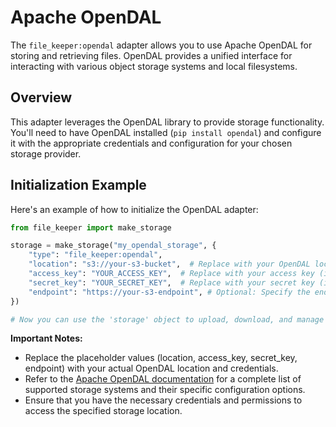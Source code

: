 # Apache OpenDAL

The `file_keeper:opendal` adapter allows you to use Apache OpenDAL for storing and retrieving files. OpenDAL provides a unified interface for interacting with various object storage systems and local filesystems.

## Overview

This adapter leverages the OpenDAL library to provide storage functionality. You'll need to have OpenDAL installed (`pip install opendal`) and configure it with the appropriate credentials and configuration for your chosen storage provider.

## Initialization Example

Here's an example of how to initialize the OpenDAL adapter:

```python
from file_keeper import make_storage

storage = make_storage("my_opendal_storage", {
    "type": "file_keeper:opendal",
    "location": "s3://your-s3-bucket",  # Replace with your OpenDAL location (e.g., s3://bucket, azure://container, file://path)
    "access_key": "YOUR_ACCESS_KEY",  # Replace with your access key (if required)
    "secret_key": "YOUR_SECRET_KEY",  # Replace with your secret key (if required)
    "endpoint": "https://your-s3-endpoint", # Optional: Specify the endpoint
})

# Now you can use the 'storage' object to upload, download, and manage files.
```

**Important Notes:**

*   Replace the placeholder values (location, access\_key, secret\_key, endpoint) with your actual OpenDAL location and credentials.
*   Refer to the [Apache OpenDAL documentation](https://opendal.readthedocs.io/) for a complete list of supported storage systems and their specific configuration options.
*   Ensure that you have the necessary credentials and permissions to access the specified storage location.
